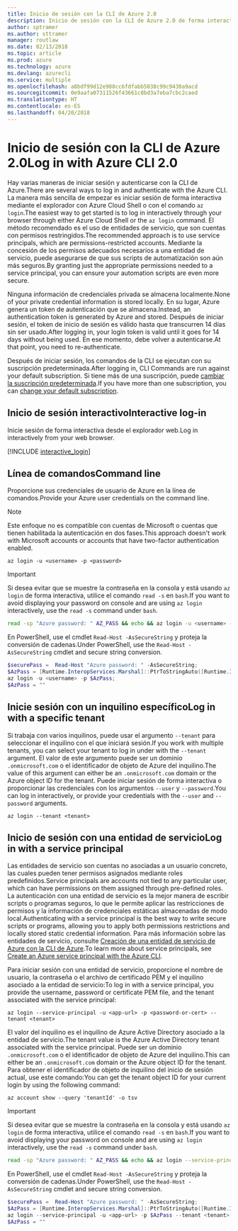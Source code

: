 ```yaml
---
title: Inicio de sesión con la CLI de Azure 2.0
description: Inicio de sesión con la CLI de Azure 2.0 de forma interactiva o con credenciales locales
author: sptramer
ms.author: sttramer
manager: routlaw
ms.date: 02/13/2018
ms.topic: article
ms.prod: azure
ms.technology: azure
ms.devlang: azurecli
ms.service: multiple
ms.openlocfilehash: a8bdf99d12e988cc6fdfabb5038c99c9430a9acd
ms.sourcegitcommit: 0e9aafa07311526f43661c8bd3a7eba7cbc2caed
ms.translationtype: HT
ms.contentlocale: es-ES
ms.lasthandoff: 04/20/2018
---
```

# <a name="log-in-with-azure-cli-20"></a><span data-ttu-id="36be5-103">Inicio de sesión con la CLI de Azure 2.0</span><span class="sxs-lookup"><span data-stu-id="36be5-103">Log in with Azure CLI 2.0</span></span>

<span data-ttu-id="36be5-104">Hay varias maneras de iniciar sesión y autenticarse con la CLI de Azure.</span><span class="sxs-lookup"><span data-stu-id="36be5-104">There are several ways to log in and authenticate with the Azure CLI.</span></span> <span data-ttu-id="36be5-105">La manera más sencilla de empezar es iniciar sesión de forma interactiva mediante el explorador con Azure Cloud Shell o con el comando `az login`.</span><span class="sxs-lookup"><span data-stu-id="36be5-105">The easiest way to get started is to log in interactively through your browser through either Azure Cloud Shell or the `az login` command.</span></span>
<span data-ttu-id="36be5-106">El método recomendado es el uso de entidades de servicio, que son cuentas con permisos restringidos.</span><span class="sxs-lookup"><span data-stu-id="36be5-106">The recommended approach is to use service principals, which are permissions-restricted accounts.</span></span> <span data-ttu-id="36be5-107">Mediante la concesión de los permisos adecuados necesarios a una entidad de servicio, puede asegurarse de que sus scripts de automatización son aún más seguros.</span><span class="sxs-lookup"><span data-stu-id="36be5-107">By granting just the appropriate permissions needed to a service principal, you can ensure your automation scripts are even more secure.</span></span>

<span data-ttu-id="36be5-108">Ninguna información de credenciales privada se almacena localmente.</span><span class="sxs-lookup"><span data-stu-id="36be5-108">None of your private credential information is stored locally.</span></span> <span data-ttu-id="36be5-109">En su lugar, Azure genera un token de autenticación que se almacena.</span><span class="sxs-lookup"><span data-stu-id="36be5-109">Instead, an authentication token is generated by Azure and stored.</span></span> <span data-ttu-id="36be5-110">Después de iniciar sesión, el token de inicio de sesión es válido hasta que transcurren 14 días sin ser usado.</span><span class="sxs-lookup"><span data-stu-id="36be5-110">After logging in, your login token is valid until it goes for 14 days without being used.</span></span> <span data-ttu-id="36be5-111">En ese momento, debe volver a autenticarse.</span><span class="sxs-lookup"><span data-stu-id="36be5-111">At that point, you need to re-authenticate.</span></span>

<span data-ttu-id="36be5-112">Después de iniciar sesión, los comandos de la CLI se ejecutan con su suscripción predeterminada.</span><span class="sxs-lookup"><span data-stu-id="36be5-112">After logging in, CLI Commands are run against your default subscription.</span></span> <span data-ttu-id="36be5-113">Si tiene más de una suscripción, puede [cambiar la suscripción predeterminada](manage-azure-subscriptions-azure-cli.md).</span><span class="sxs-lookup"><span data-stu-id="36be5-113">If you have more than one subscription, you can [change your default subscription](manage-azure-subscriptions-azure-cli.md).</span></span>

## <a name="interactive-log-in"></a><span data-ttu-id="36be5-114">Inicio de sesión interactivo</span><span class="sxs-lookup"><span data-stu-id="36be5-114">Interactive log-in</span></span>

<span data-ttu-id="36be5-115">Inicie sesión de forma interactiva desde el explorador web.</span><span class="sxs-lookup"><span data-stu-id="36be5-115">Log in interactively from your web browser.</span></span>

[!INCLUDE [interactive_login](includes/interactive-login.md)]

## <a name="command-line"></a><span data-ttu-id="36be5-116">Línea de comandos</span><span class="sxs-lookup"><span data-stu-id="36be5-116">Command line</span></span>

<span data-ttu-id="36be5-117">Proporcione sus credenciales de usuario de Azure en la línea de comandos.</span><span class="sxs-lookup"><span data-stu-id="36be5-117">Provide your Azure user credentials on the command line.</span></span>

> [!Note]
> <span data-ttu-id="36be5-118">Este enfoque no es compatible con cuentas de Microsoft o cuentas que tienen habilitada la autenticación en dos fases.</span><span class="sxs-lookup"><span data-stu-id="36be5-118">This approach doesn't work with Microsoft accounts or accounts that have two-factor authentication enabled.</span></span>

```azurecli
az login -u <username> -p <password>
```

> [!IMPORTANT]
> <span data-ttu-id="36be5-119">Si desea evitar que se muestre la contraseña en la consola y está usando `az login` de forma interactiva, utilice el comando `read -s` en `bash`.</span><span class="sxs-lookup"><span data-stu-id="36be5-119">If you want to avoid displaying your password on console and are using `az login` interactively, use the `read -s` command under `bash`.</span></span>
> 
> ```bash
> read -sp "Azure password: " AZ_PASS && echo && az login -u <username> -p $AZ_PASS
> ```
>
> <span data-ttu-id="36be5-120">En PowerShell, use el cmdlet `Read-Host -AsSecureString` y proteja la conversión de cadenas.</span><span class="sxs-lookup"><span data-stu-id="36be5-120">Under PowerShell, use the `Read-Host -AsSecureString` cmdlet and secure string conversion.</span></span>
> 
> ```powershell
> $securePass =  Read-Host "Azure password: " -AsSecureString;
> $AzPass = [Runtime.InteropServices.Marshal]::PtrToStringAuto([Runtime.InteropServices.Marshal]::SecureStringToBSTR($securePass));
> az login -u <username> -p $AzPass;
> $AzPass = ""
> ```

## <a name="log-in-with-a-specific-tenant"></a><span data-ttu-id="36be5-121">Inicie sesión con un inquilino específico</span><span class="sxs-lookup"><span data-stu-id="36be5-121">Log in with a specific tenant</span></span>

<span data-ttu-id="36be5-122">Si trabaja con varios inquilinos, puede usar el argumento `--tenant` para seleccionar el inquilino con el que iniciará sesión.</span><span class="sxs-lookup"><span data-stu-id="36be5-122">If you work with multiple tenants, you can select your tenant to log in under with the `--tenant` argument.</span></span> <span data-ttu-id="36be5-123">El valor de este argumento puede ser un dominio `.onmicrosoft.com` o el identificador de objeto de Azure del inquilino.</span><span class="sxs-lookup"><span data-stu-id="36be5-123">The value of this argument can either be an `.onmicrosoft.com` domain or the Azure object ID for the tenant.</span></span> <span data-ttu-id="36be5-124">Puede iniciar sesión de forma interactiva o proporcionar las credenciales con los argumentos `--user` y `--password`.</span><span class="sxs-lookup"><span data-stu-id="36be5-124">You can log in interactively, or provide your credentials with the `--user` and `--password` arguments.</span></span> 

```
az login --tenant <tenant>
```

## <a name="log-in-with-a-service-principal"></a><span data-ttu-id="36be5-125">Inicio de sesión con una entidad de servicio</span><span class="sxs-lookup"><span data-stu-id="36be5-125">Log in with a service principal</span></span>

<span data-ttu-id="36be5-126">Las entidades de servicio son cuentas no asociadas a un usuario concreto, las cuales pueden tener permisos asignados mediante roles predefinidos.</span><span class="sxs-lookup"><span data-stu-id="36be5-126">Service principals are accounts not tied to any particular user, which can have permissions on them assigned through pre-defined roles.</span></span> <span data-ttu-id="36be5-127">La autenticación con una entidad de servicio es la mejor manera de escribir scripts o programas seguros, lo que le permite aplicar las restricciones de permisos y la información de credenciales estáticas almacenadas de modo local.</span><span class="sxs-lookup"><span data-stu-id="36be5-127">Authenticating with a service principal is the best way to write secure scripts or programs, allowing you to apply both permissions restrictions and locally stored static credential information.</span></span> <span data-ttu-id="36be5-128">Para más información sobre las entidades de servicio, consulte [Creación de una entidad de servicio de Azure con la CLI de Azure](create-an-azure-service-principal-azure-cli.md).</span><span class="sxs-lookup"><span data-stu-id="36be5-128">To learn more about service principals, see [Create an Azure service principal with the Azure CLI](create-an-azure-service-principal-azure-cli.md).</span></span>

<span data-ttu-id="36be5-129">Para iniciar sesión con una entidad de servicio, proporcione el nombre de usuario, la contraseña o el archivo de certificado PEM y el inquilino asociado a la entidad de servicio:</span><span class="sxs-lookup"><span data-stu-id="36be5-129">To log in with a service principal, you provide the username, password or certificate PEM file, and the tenant associated with the service principal:</span></span>

```azurecli
az login --service-principal -u <app-url> -p <password-or-cert> --tenant <tenant>
```

<span data-ttu-id="36be5-130">El valor del inquilino es el inquilino de Azure Active Directory asociado a la entidad de servicio.</span><span class="sxs-lookup"><span data-stu-id="36be5-130">The tenant value is the Azure Active Directory tenant associated with the service principal.</span></span> <span data-ttu-id="36be5-131">Puede ser un dominio `.onmicrosoft.com` o el identificador de objeto de Azure del inquilino.</span><span class="sxs-lookup"><span data-stu-id="36be5-131">This can either be an `.onmicrosoft.com` domain or the Azure object ID for the tenant.</span></span>
<span data-ttu-id="36be5-132">Para obtener el identificador de objeto de inquilino del inicio de sesión actual, use este comando:</span><span class="sxs-lookup"><span data-stu-id="36be5-132">You can get the tenant object ID for your current login by using the following command:</span></span>

```azurecli
az account show --query 'tenantId' -o tsv
```

> [!IMPORTANT]
> <span data-ttu-id="36be5-133">Si desea evitar que se muestre la contraseña en la consola y está usando `az login` de forma interactiva, utilice el comando `read -s` en `bash`.</span><span class="sxs-lookup"><span data-stu-id="36be5-133">If you want to avoid displaying your password on console and are using `az login` interactively, use the `read -s` command under `bash`.</span></span>
> 
> ```bash
> read -sp "Azure password: " AZ_PASS && echo && az login --service-principal -u <app-url> -p $AZ_PASS --tenant <tenant>
> ```
>
> <span data-ttu-id="36be5-134">En PowerShell, use el cmdlet `Read-Host -AsSecureString` y proteja la conversión de cadenas.</span><span class="sxs-lookup"><span data-stu-id="36be5-134">Under PowerShell, use the `Read-Host -AsSecureString` cmdlet and secure string conversion.</span></span>
> 
> ```powershell
> $securePass =  Read-Host "Azure password: " -AsSecureString;
> $AzPass = [Runtime.InteropServices.Marshal]::PtrToStringAuto([Runtime.InteropServices.Marshal]::SecureStringToBSTR($securePass));
> az login --service-principal -u <app-url> -p $AzPass --tenant <tenant>;
> $AzPass = ""
> ```